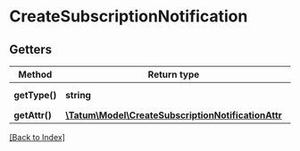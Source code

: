 # CreateSubscriptionNotification

## Getters

Method | Return type | Description | Notes
------------ | ------------- | ------------- | -------------
**getType()** | **string** | Type of the subscription. |
**getAttr()** | [**\Tatum\Model\CreateSubscriptionNotificationAttr**](CreateSubscriptionNotificationAttr.md) |  |

[[Back to Index]](../index.md)
